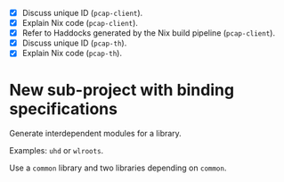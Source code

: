 - [x] Discuss unique ID (`pcap-client`).
- [x] Explain Nix code (`pcap-client`).
- [x] Refer to Haddocks generated by the Nix build pipeline (`pcap-client`).
- [x] Discuss unique ID (`pcap-th`).
- [x] Explain Nix code (`pcap-th`).

# New sub-project with binding specifications

Generate interdependent modules for a library.

Examples: `uhd` or `wlroots`.

Use a `common` library and two libraries depending on `common`.
